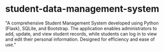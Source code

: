 # student-data-management-system
"A comprehensive Student Management System developed using Python (Flask), SQLite, and Bootstrap. The application enables administrators to add, update, and view student records, while students can log in to view and edit their personal information. Designed for efficiency and ease of use."
